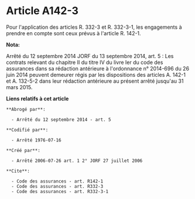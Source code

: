 # Article A142-3

Pour l'application des articles R. 332-3 et R. 332-3-1, les engagements à prendre en compte sont ceux prévus à l'article R.
142-1.

**Nota:**

Arrêté du 12 septembre 2014 JORF du 13 septembre 2014, art. 5 : Les contrats relevant du chapitre II du titre IV du livre Ier
du code des assurances dans sa rédaction antérieure à l'ordonnance n° 2014-696 du 26 juin 2014 peuvent demeurer régis par les
dispositions des articles A. 142-1 et A. 132-5-2 dans leur rédaction antérieure au présent arrêté jusqu'au 31 mars 2015.

**Liens relatifs à cet article**

	**Abrogé par**:

	  - Arrêté du 12 septembre 2014 - art. 5

	**Codifié par**:

	  - Arrêté 1976-07-16

	**Créé par**:

	  - Arrêté 2006-07-26 art. 1 2° JORF 27 juillet 2006

	**Cite**:

	  - Code des assurances - art. R142-1
	  - Code des assurances - art. R332-3
	  - Code des assurances - art. R332-3-1
